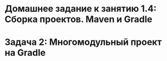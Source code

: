 # Домашнее задание к занятию 1.4: Сборка проектов. Maven и Gradle
# Задача 2: Многомодульный проект на Gradle